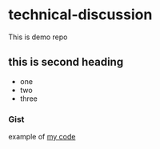 # technical-discussion
This is demo repo


## this is second heading

* one
* two
* three

### Gist

example of [my code](https://gist.github.com/datamiles/123cc1eed353bb76be1826e11852fe41)
